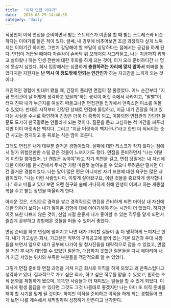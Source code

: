 ```yaml
---
title:  "이직 면접 이야기"
date:   2016-08-25 14:40:55
category: 'daily'
---
```


직장인이 이직 면접을 준비하면서 받는 스트레스가 이혼을 할 때 받는 스트레스와 비슷하다는 이야기를 들은 적이 있다. 글쎄, 내 경우에 비추어보면 조금 과장되다 싶게 느껴지는 이야기긴 하지만, 그만치 감당해야 할 부담이 상당하다는 점에서는 공감을 하게 된다. 면접이 거듭될 때마다 자존감이 손바닥 위 모래처럼 사그러들고, 나는 지금까지 뭐하고 살아왔나 하는 인생 전반에 대한 후회를 하게 되는 것이, 이거 오래 준비하다간 내 명에 못살지 싶었다. 회사 입장에서는 심플하게 **충원하려는 자리에 맞지 않아서** 퇴짜를 놓았다지만 지원자는 **난 역시 이 정도밖에 안되는 인간인가** 하는 자괴감을 느끼게 되는 것이다.

개인적인 경험에 빗대어 봤을 때, 긴장이 풀리면 면접이 잘 풀렸었다. 어느 순간부터 "지금 면접관이 날 어떻게 생각하고 있을까"하는 생각이 머릿 속에서 사라지고, "말빨"이 터져 진짜 내가 누군지를 여실히 떠들고나면 면접관들 입가에서 만족스런 미소를 여볼 수 있었다. 반대로 시작부터 긴장된 상태로 면접에 돌입하고, 지금 내가 긴장을 하고 있다는 사실을 수시로 확인하며 긴장은 더욱 더 증폭이 되고, 이쯤되면 면접관의 간단한 질문도 도저히 한국말로는 안들리게 되는 것이다. 질문을 듣고 고심하는 척 미간을 찌푸리지만 이미 머릿속은 백지다. 그리고 "지금 머릿속이 백지구나"라고 한번 더 되뇌이는 순간 사고는 정지되고 등 뒤로는 식은 땀이 흐른다.

그래도 면접은 내게 대부분 즐거운 경험이었다. 실패에 대한 리스크가 작지 않다는 점에서 뭔가 위험천만한 스릴 같은 것들이 느껴지기도 했다. 면접을 준비하면서 "나는 이렇게 이런걸 쌓아왔어. 난 괜찮은 놈이야"라고 자기 최면을 걸고, 면접 당일에는 내 자신에 대한 이야기를 한시간에서 두시간 가량 마음껏 늘어놓을 수 있으니 두려움만 떨치면 이건 즐거운 경험이었다. 나는 말이 많은 편은 아니지만 자기 표현에 대한 욕구는 많은 사람이었다. "나는 이런 사람입니다, 이렇게 살아왔구요, 이런 것들을 중요하게 생각합니다." 하고 떠들고 있다 보면 오랜 친구와 술에 거나하게 취해 인생이 어쩌고 하는 개똥철학을 주고 받는 장면을 떠올리게 한다.

아쉬운 것은, 신입으로 경력을 쌓고 경력직으로 면접을 준비하게 되면 더이상 내 자신에 대한 의야기 보다는 내가 쌓아온 경험에 대해 이야기해야 하는 시간이 더 많았다. 하지만 이것 또한 나쁘지 않은 것이, 신입 시절 운좋게 내가 좋아할 수 있는 직무를 맡게 되면서 즐겁게 공부하고 경험해온 것들을 떠들 수 있어서 좋았다. 

면접 준비를 하고 면접에 떨어지고 나면 내가 가야할 길들이 좀 더 명확하게 느껴지곤 한다. 내가 가고싶은 회사, 가고싶은 직무의 구직공고에 붙어 있는 기본 요건과 우대 사항들을 보면서 앞으로 내가 공부해 나가야 될 청사진들을 대략적으로 잡을 수 있었고, 면접을 거친 후 내가 대답할 수 있었던 질문과, 대답하지 못했던 질문들을 다시 헤아리며 내가 지금 서있는 위치와 부족한 부분들을 객관적으로 알 수 있었다. 

그렇게 면접 준비와 면접 과정을 거쳐 지금 회사로 이직을 하게 되었고 꽤 만족스럽다고 생각하고 있다. 결과적으로 가고 싶은 회사, 하고 싶은 직무를 맡을 수 있었고, 원하는 조직 문화를 체험하게 됐으며, 똑똑한 사람들과 더 재미있는 일들을 할 수 있게 되었다. 이 회사에 평생 몸담을 수 있다면 그것도 그것 나름대로 좋겠지만 나는 아마 또 이직 준비를 해야 할 시기를 맞게 될 것이다. 하지만 이직을 준비하고 이직을 하게 되는 경험들이 크게 보면 나를 계속해서 채찍질하여 성장하게 만든다고 생각한다.

